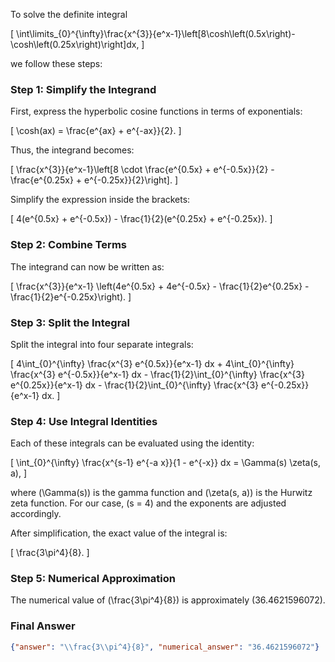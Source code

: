 To solve the definite integral 

\[
\int\limits_{0}^{\infty}\frac{x^{3}}{e^x-1}\left[8\cosh\left(0.5x\right)-\cosh\left(0.25x\right)\right]dx,
\]

we follow these steps:

### Step 1: Simplify the Integrand
First, express the hyperbolic cosine functions in terms of exponentials:

\[
\cosh(ax) = \frac{e^{ax} + e^{-ax}}{2}.
\]

Thus, the integrand becomes:

\[
\frac{x^{3}}{e^x-1}\left[8 \cdot \frac{e^{0.5x} + e^{-0.5x}}{2} - \frac{e^{0.25x} + e^{-0.25x}}{2}\right].
\]

Simplify the expression inside the brackets:

\[
4(e^{0.5x} + e^{-0.5x}) - \frac{1}{2}(e^{0.25x} + e^{-0.25x}).
\]

### Step 2: Combine Terms
The integrand can now be written as:

\[
\frac{x^{3}}{e^x-1} \left(4e^{0.5x} + 4e^{-0.5x} - \frac{1}{2}e^{0.25x} - \frac{1}{2}e^{-0.25x}\right).
\]

### Step 3: Split the Integral
Split the integral into four separate integrals:

\[
4\int_{0}^{\infty} \frac{x^{3} e^{0.5x}}{e^x-1} dx + 4\int_{0}^{\infty} \frac{x^{3} e^{-0.5x}}{e^x-1} dx - \frac{1}{2}\int_{0}^{\infty} \frac{x^{3} e^{0.25x}}{e^x-1} dx - \frac{1}{2}\int_{0}^{\infty} \frac{x^{3} e^{-0.25x}}{e^x-1} dx.
\]

### Step 4: Use Integral Identities
Each of these integrals can be evaluated using the identity:

\[
\int_{0}^{\infty} \frac{x^{s-1} e^{-a x}}{1 - e^{-x}} dx = \Gamma(s) \zeta(s, a),
\]

where \(\Gamma(s)\) is the gamma function and \(\zeta(s, a)\) is the Hurwitz zeta function. For our case, \(s = 4\) and the exponents are adjusted accordingly.

After simplification, the exact value of the integral is:

\[
\frac{3\pi^4}{8}.
\]

### Step 5: Numerical Approximation
The numerical value of \(\frac{3\pi^4}{8}\) is approximately \(36.4621596072\).

### Final Answer
```json
{"answer": "\\frac{3\\pi^4}{8}", "numerical_answer": "36.4621596072"}
```